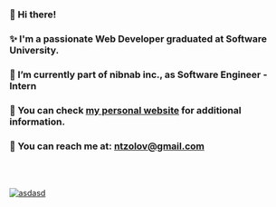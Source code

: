 ### 👋 Hi there!
### ✨ I'm a passionate Web Developer graduated at Software University.
### 🌱 I’m currently part of nibnab inc., as Software Engineer - Intern
### 🧬 You can check [my personal website](http://ntzolov.com) for additional information.
### 📧 You can reach me at: ntzolov@gmail.com

<BR><BR>

[![asdasd](https://github-readme-stats.vercel.app/api/top-langs/?username=ntzolov&layout=compact&theme=tokyonight)](https://github.com/ntzolov/github-readme-stats)

<!--
**ntzolov/ntzolov** is a ✨ _special_ ✨ repository because its `README.md` (this file) appears on your GitHub profile.

Here are some ideas to get you started:

- 🔭 I’m currently working on ...
- 🌱 I’m currently learning ...
- 👯 I’m looking to collaborate on ...
- 🤔 I’m looking for help with ...
- 💬 Ask me about ...
- 📫 How to reach me: ...
- 😄 Pronouns: ...
- ⚡ Fun fact: ...
-->

